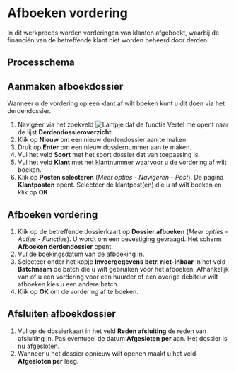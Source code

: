 # Afboeken vordering

In dit werkproces worden vorderingen van klanten afgeboekt, waarbij de financiën van de betreffende klant niet worden beheerd door derden.

## Processchema

## Aanmaken afboekdossier

Wanneer u de vordering op een klant af wilt boeken kunt u dit doen via het derdendossier.

1. Navigeer via het zoekveld ![Lampje dat de functie Vertel me opent](https://docs.microsoft.com/nl-NL/dynamics365/business-central/media/ui-search/search_small.png "Vertel me wat u wilt doen") naar de lijst **Derdendossieroverzicht**. 
2. Klik op **Nieuw** om een nieuw derdendossier aan te maken. 
3. Druk op **Enter** om een nieuw dossiernummer aan te maken.
4. Vul het veld **Soort** met het soort dossier dat van toepassing is.
5. Vul het veld **Klant** met het klantnummer waarvoor u de vordering af wilt boeken. 
6. Klik op **Posten selecteren** (*Meer opties - Navigeren - Post*). De pagina **Klantposten** opent. Selecteer de klantpost(en) die u af wilt boeken en klik op **OK**.

## Afboeken vordering

1. Klik op de betreffende dossierkaart op **Dossier afboeken** (*Meer opties - Acties - Functies*). U wordt om een bevestiging gevraagd. Het scherm **Afboeken derdendossier** opent. 
2. Vul de boekingsdatum van de afboeking in. 
3. Selecteer onder het kopje **Invoergegevens betr. niet-inbaar** in het veld **Batchnaam** de batch die u wilt gebruiken voor het afboeken. Afhankelijk van of u een vordering voor een huurder of een overige debiteur wilt afboeken kies u een andere batch. 
4. Klik op **OK** om de vordering af te boeken.

## Afsluiten afboekdossier

1. Vul op de dossierkaart in het veld **Reden afsluiting** de reden van afsluiting in. Pas eventueel de datum **Afgesloten per** aan. Het dossier is nu afgesloten. 
2. Wanneer u het dossier opnieuw wilt openen maakt u het veld **Afgesloten per** leeg. 



<!--stackedit_data:
eyJoaXN0b3J5IjpbLTE2MzEzNjg5NjEsLTE3ODY1MDI3NTYsLT
E3Mzc4MTI5NjFdfQ==
-->